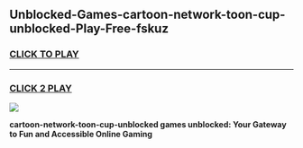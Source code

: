 
## Unblocked-Games-cartoon-network-toon-cup-unblocked-Play-Free-fskuz
<h3>
<a href="https://premium76.site?title=cartoon-network-toon-cup-unblocked&ref=20M">CLICK TO PLAY</a></h3>
<hr>

<h3>
<a href="https://premium76.site?title=cartoon-network-toon-cup-unblocked&ref=20M">CLICK 2 PLAY</a>
  
</h3>

<a href="https://premium76.site?title=cartoon-network-toon-cup-unblocked&ref=19M"><img src="https://clearcache.store/games.png"></a>


**cartoon-network-toon-cup-unblocked games unblocked: Your Gateway to Fun and Accessible Online Gaming**
